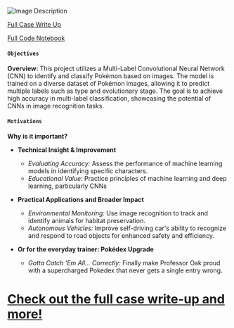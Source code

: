 ![Image Description](https://github.com/Tyler-Gustafson/Multi_label_convolutional_neural_network_CNN/blob/main/01_background_info/title_image.jpg)

[Full Case Write Up](https://www.tylerjaygustafson.com/cnn-multi-classification)

[Full Code Notebook](https://github.com/Tyler-Gustafson/Multi_label_convolutional_neural_network_CNN/blob/main/FINAL_NOTEBOOK_Convolutional_Neural_Network_Pokemon.ipynb)


#### ``Objectives``

**Overview:** This project utilizes a Multi-Label Convolutional Neural Network (CNN) to identify and classify Pokémon based on images. The model is trained on a diverse dataset of Pokémon images, allowing it to predict multiple labels such as type and evolutionary stage. The goal is to achieve high accuracy in multi-label classification, showcasing the potential of CNNs in image recognition tasks.

#### ``Motivations``
**Why is it important?**
- **Technical Insight & Improvement**
    - *Evaluating Accuracy:* Assess the performance of machine learning models in identifying specific characters.
    - *Educational Value:* Practice principles of machine learning and deep learning, particularly CNNs
- **Practical Applications and Broader Impact**
    - *Environmental Monitoring:* Use image recognition to track and identify animals for habitat preservation.
    - *Autonomous Vehicles:* Improve self-driving car's ability to recognize and respond to road objects for enhanced safety and efficiency.

- **Or for the everyday trainer: Pokédex Upgrade**
    - *Gotta Catch 'Em All… Correctly:* Finally make Professor Oak proud with a supercharged Pokedex that never gets a single entry wrong.
 
# [Check out the full case write-up and more!](https://www.tylerjaygustafson.com/cnn-multi-classification)
